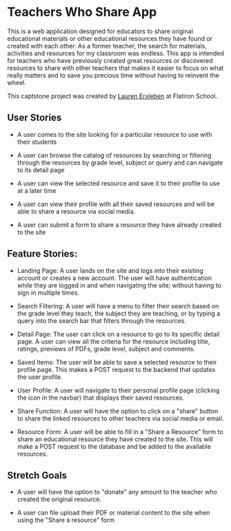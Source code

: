 # Teachers Who Share App
This is a web application designed for educators to share original educational materials or other educational resources they have found or created with each other. As a former teacher, the search for materials, activities and resources for my classroom was endless. This app is intended for teachers who have previously created great resources or discovered resources to share with other teachers that makes it easier to focus on what really matters and to save you precious time without having to reinvent the wheel. 

This captstone project was created by [Lauren Erxleben](https://www.linkedin.com/in/lauren-erxleben) at Flatiron School.

## User Stories

* A user comes to the site looking for a particular resource to use with their students 

* A user can browse the catalog of resources by searching or filtering through the resources by grade level, subject or query and can navigate to its detail page

* A user can view the selected resource and save it to their profile to use at a later time

* A user can view their profile with all their saved resources and will be able to share a resource via social media.

* A user can submit a form to share a resource they have already created to the site

## Feature Stories:

* Landing Page: A user lands on the site and logs into their existing account or creates a new account. The user will have authentication while they are logged in and when navigating the site; without having to sign in multiple times.

* Search Filtering: A user will have a menu to filter their search based on the grade level they teach, the subject they are teaching, or by typing a query into the search bar that filters through the resources. 

* Detail Page: The user can click on a resource to go to its specific detail page. A user can view all the criteria for the resource including title, ratings, previews of PDFs, grade level, subject and comments. 

* Saved Items: The user will be able to save a selected resource to their profile page. This makes a POST request to the backend that updates the user profile.

* User Profile: A user will navigate to their personal profile page (clicking the icon in the navbar) that displays their saved resources. 

* Share Function: A user will have the option to click on a "share" button to share the linked resources to other teachers via social media or email.

* Resource Form: A user will be able to fill in a "Share a Resource" form to share an educational resource they have created to the site. This will make a POST request to the database and be added to the available resources. 

## Stretch Goals

* A user will have the option to "donate" any amount to the teacher who created the original resource.

* A user can file upload their PDF or material content to the site when using the "Share a resource" form

<!-- ## Available Scripts

In the project directory, you can run:

### `npm start`

Runs the app in the development mode.\
Open [http://localhost:3000](http://localhost:3000) to view it in your browser.

The page will reload when you make changes.\
You may also see any lint errors in the console.

### `npm test`

Launches the test runner in the interactive watch mode.\
See the section about [running tests](https://facebook.github.io/create-react-app/docs/running-tests) for more information.

### `npm run build`

Builds the app for production to the `build` folder.\
It correctly bundles React in production mode and optimizes the build for the best performance.

The build is minified and the filenames include the hashes.\
Your app is ready to be deployed!

See the section about [deployment](https://facebook.github.io/create-react-app/docs/deployment) for more information.

### `npm run eject`

**Note: this is a one-way operation. Once you `eject`, you can't go back!**

If you aren't satisfied with the build tool and configuration choices, you can `eject` at any time. This command will remove the single build dependency from your project.

Instead, it will copy all the configuration files and the transitive dependencies (webpack, Babel, ESLint, etc) right into your project so you have full control over them. All of the commands except `eject` will still work, but they will point to the copied scripts so you can tweak them. At this point you're on your own.

You don't have to ever use `eject`. The curated feature set is suitable for small and middle deployments, and you shouldn't feel obligated to use this feature. However we understand that this tool wouldn't be useful if you couldn't customize it when you are ready for it.

## Learn More

You can learn more in the [Create React App documentation](https://facebook.github.io/create-react-app/docs/getting-started).

To learn React, check out the [React documentation](https://reactjs.org/).

### Code Splitting

This section has moved here: [https://facebook.github.io/create-react-app/docs/code-splitting](https://facebook.github.io/create-react-app/docs/code-splitting)

### Analyzing the Bundle Size

This section has moved here: [https://facebook.github.io/create-react-app/docs/analyzing-the-bundle-size](https://facebook.github.io/create-react-app/docs/analyzing-the-bundle-size)

### Making a Progressive Web App

This section has moved here: [https://facebook.github.io/create-react-app/docs/making-a-progressive-web-app](https://facebook.github.io/create-react-app/docs/making-a-progressive-web-app)

### Advanced Configuration

This section has moved here: [https://facebook.github.io/create-react-app/docs/advanced-configuration](https://facebook.github.io/create-react-app/docs/advanced-configuration)

### Deployment

This section has moved here: [https://facebook.github.io/create-react-app/docs/deployment](https://facebook.github.io/create-react-app/docs/deployment)

### `npm run build` fails to minify

This section has moved here: [https://facebook.github.io/create-react-app/docs/troubleshooting#npm-run-build-fails-to-minify](https://facebook.github.io/create-react-app/docs/troubleshooting#npm-run-build-fails-to-minify) -->

